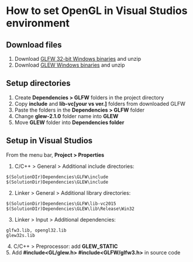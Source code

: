 # How to set OpenGL in Visual Studios environment

## Download files
1. Download [GLFW 32-bit Windows binaries](www.glfw.org/download.html) and unzip
2. Download [GLEW Windows binaries](glew.sourceforge.net) and unzip

## Setup directories
1. Create **Dependencies > GLFW** folders in the project directory
1. Copy **include** and **lib-vc[your vs ver.]** folders from downloaded GLFW
2. Paste the folders in the **Dependencies > GLFW** folder
3. Change **glew-2.1.0** folder name into **GLEW** 
4. Move **GLEW** folder into **Dependencies folder**

## Setup in Visual Studios
From the menu bar, **Project > Properties**

1. C/C++ > General > Additional include directories:
```
$(SolutionDIr)Dependencies\GLFW\include
$(SolutionDir)Dependencies\GLEW\include
```


2. Linker > General > Additional library directories:
```
$(SolutionDir)Dependencies\GLFW\lib-vc2015 
$(SolutionDIr)Dependencies\GLEW\lib\Release\Win32
```


3. Linker > Input > Additional dependencies:
```
glfw3.lib, opengl32.lib
glew32s.lib
```
​
4. C/C++ > Preprocessor: add **GLEW_STATIC**  
5. Add **#include<GL/glew.h> #include<GLFW/glfw3.h>** in source code
